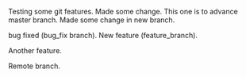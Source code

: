 Testing some git features. Made some change.
This one is to advance master branch.
Made some change in new branch.

bug fixed (bug_fix branch).
New feature (feature_branch).

Another feature.

Remote branch.

